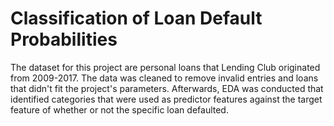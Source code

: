 # Classification of Loan Default Probabilities

The dataset for this project are personal loans that Lending Club originated from 2009-2017. The data was cleaned to remove invalid entries and loans that didn't fit the project's parameters. Afterwards, EDA was conducted that identified categories that were used as predictor features against the target feature of whether or not the specific loan defaulted. 

